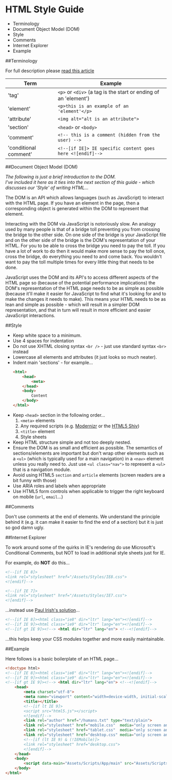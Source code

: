 # HTML Style Guide

- Terminology
- Document Object Model (DOM)
- Style
- Comments
- Internet Explorer
- Example

##Terminology

For full description please [read this article](http://www.456bereastreet.com/archive/200508/html_tags_vs_elements_vs_attributes/)

Term                  | Example
--------------------- | -------------
'tag'                 | `<p>` or `<div>` (a tag is the start or ending of an 'element')
'element'             | `<p>this is an example of an 'element'</p>`
'attribute'           | `<img alt="alt is an attribute">`
'section'             | `<head>` or `<body>`
'comment'             | `<!-- this is a comment (hidden from the user) -->`
'conditional comment' | `<!--[if IE]> IE specific content goes here <![endif]-->`

##Document Object Model (DOM)

*The following is just a brief introduction to the DOM.  
I've included it here as it ties into the next section of this guide - which discusses our 'Style' of writing HTML…*

The DOM is an API which allows languages (such as JavaScript) to interact with the HTML page. If you have an element in the page, then a corresponding object is generated within the DOM to represent that element.

Interacting with the DOM via JavaScript is notoriously slow. An analogy used by many people is that of a bridge toll preventing you from crossing the bridge to the other side. On one side of the bridge is your JavaScript file and on the other side of the bridge is the DOM's representation of your HTML. For you to be able to cross the bridge you need to pay the toll. If you have a lot of work to do then it would make more sense to pay the toll once, cross the bridge, do everything you need to and come back. You wouldn't want to pay the toll multiple times for every little thing that needs to be done.

JavaScript uses the DOM and its API's to access different aspects of the HTML page so (because of the potential performance implications) the DOM's representation of the HTML page needs to be as simple as possible (because it'll make it easier for JavaScript to find what it's looking for and to make the changes it needs to make). This means your HTML needs to be as lean and simple as possible - which will result in a simpler DOM representation, and that in turn will result in more efficient and easier JavaScript interactions.

##Style

- Keep white space to a minimum. 
- Use 4 spaces for indentation
- Do not use XHTML closing syntax `<br />` - just use standard syntax `<br>` instead
- Lowercase all elements and attributes (it just looks so much neater).
- Indent main 'sections' - for example…  
    ```html
    <html>
        <head>
            <meta>
        </head>
        <body>
            Content
        </body>
    </html>
    ```
- Keep `<head>` section in the following order…  
    1. `<meta>` elements
    2. Any required scripts (e.g. [Modernizr](http://modernizr.com/) or the [HTML5 Shiv](https://github.com/aFarkas/html5shiv))
    3. `<title>` element
    4. Style sheets
- Keep HTML structure simple and not too deeply nested.
- Ensure the DOM is as small and efficient as possible. The semantics of sections/elements are important but don't wrap other elements such as a `<ul>` (which is typically used for a main navigation) in a `<nav>` element unless you really need to. Just use `<ul class="nav">` to represent a `<ul>` that is a navigation module.
- Avoid using HTML5 `section` and `article` elements (screen readers are a bit funny with those)
- Use ARIA roles and labels when appropriate
- Use HTML5 form controls when applicable to trigger the right keyboard on mobile (`url`, `email`…)

##Comments

Don't use comments at the end of elements. We understand the principle behind it (e.g. it can make it easier to find the end of a section) but it is just so god damn ugly.

##Internet Explorer

To work around some of the quirks in IE's rendering do use Microsoft's Conditional Comments, but NOT to load in additional style sheets just for IE.

For example, do **NOT** do this...

```html
<!--[if IE 8]>
<link rel="stylesheet" href="/Assets/Styles/IE8.css">
<![endif]-->

<!--[if IE 7]>
<link rel="stylesheet" href="/Assets/Styles/IE7.css">
<![endif]-->
```

...instead use [Paul Irish's solution](http://paulirish.com/2008/conditional-stylesheets-vs-css-hacks-answer-neither/)…

```html
<!--[if IE 8]><html class="ie8" dir="ltr" lang="en"><![endif]-->
<!--[if IE 9]><html class="ie9" dir="ltr" lang="en"><![endif]-->
<!--[if gt IE 9]><!--> <html dir="ltr" lang="en"> <!--<![endif]-->
```

...this helps keep your CSS modules together and more easily maintainable.

##Example

Here follows is a basic boilerplate of an HTML page… 

```html
<!doctype html>
<!--[if IE 8]><html class="ie8" dir="ltr" lang="en"><![endif]-->
<!--[if IE 9]><html class="ie9" dir="ltr" lang="en"><![endif]-->
<!--[if gt IE 9]><!--> <html dir="ltr" lang="en"> <!--<![endif]-->
    <head>
        <meta charset="utf-8">
        <meta name="viewport" content="width=device-width, initial-scale=1">
        <title></title>
        <!--[if lt IE 9]>
        <script src="html5.js"></script>
        <![endif]-->
        <link rel="author" href="/humans.txt" type="text/plain">
        <link rel="stylesheet" href="mobile.css"  media="only screen and (min-width: 320px)">
        <link rel="stylesheet" href="tablet.css"  media="only screen and (min-width: 600px) and (max-width: 959px)">
        <link rel="stylesheet" href="desktop.css" media="only screen and (min-width: 960px)">
        <!--[if (lt IE 9) & (!IEMobile)]>
        <link rel="stylesheet" href="desktop.css">
        <![endif]-->
    </head>
    <body>
        <script data-main="Assets/Scripts/App/main" src="Assets/Scripts/require.js"></script>
    </body>
</html>
```
